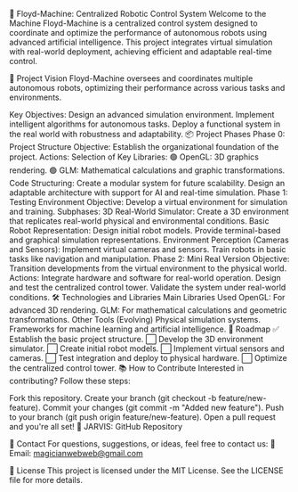 🚀 Floyd-Machine: Centralized Robotic Control System
Welcome to the Machine
Floyd-Machine is a centralized control system designed to coordinate and optimize the performance of autonomous robots using advanced artificial intelligence. This project integrates virtual simulation with real-world deployment, achieving efficient and adaptable real-time control.

🧠 Project Vision
Floyd-Machine oversees and coordinates multiple autonomous robots, optimizing their performance across various tasks and environments.

Key Objectives:
Design an advanced simulation environment.
Implement intelligent algorithms for autonomous tasks.
Deploy a functional system in the real world with robustness and adaptability.
📦 Project Phases
Phase 0: Project Structure
Objective: Establish the organizational foundation of the project.
Actions:
Selection of Key Libraries:
🟢 OpenGL: 3D graphics rendering.
🟢 GLM: Mathematical calculations and graphic transformations.
Code Structuring:
Create a modular system for future scalability.
Design an adaptable architecture with support for AI and real-time simulation.
Phase 1: Testing Environment
Objective: Develop a virtual environment for simulation and training.
Subphases:
3D Real-World Simulator:
Create a 3D environment that replicates real-world physical and environmental conditions.
Basic Robot Representation:
Design initial robot models.
Provide terminal-based and graphical simulation representations.
Environment Perception (Cameras and Sensors):
Implement virtual cameras and sensors.
Train robots in basic tasks like navigation and manipulation.
Phase 2: Mini Real Version
Objective: Transition developments from the virtual environment to the physical world.
Actions:
Integrate hardware and software for real-world operation.
Design and test the centralized control tower.
Validate the system under real-world conditions.
🛠️ Technologies and Libraries
Main Libraries Used
OpenGL: For advanced 3D rendering.
GLM: For mathematical calculations and geometric transformations.
Other Tools (Evolving)
Physical simulation systems.
Frameworks for machine learning and artificial intelligence.
🚧 Roadmap
✅ Establish the basic project structure.
⬜ Develop the 3D environment simulator.
⬜ Create initial robot models.
⬜ Implement virtual sensors and cameras.
⬜ Test integration and deploy to physical hardware.
⬜ Optimize the centralized control tower.
📚 How to Contribute
Interested in contributing?
Follow these steps:

Fork this repository.
Create your branch (git checkout -b feature/new-feature).
Commit your changes (git commit -m "Added new feature").
Push to your branch (git push origin feature/new-feature).
Open a pull request and you're all set! 🚀
JARVIS: GitHub Repository

💬 Contact
For questions, suggestions, or ideas, feel free to contact us:
📧 Email: magicianwebweb@gmail.com

📝 License
This project is licensed under the MIT License.
See the LICENSE file for more details.
